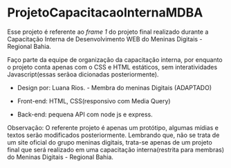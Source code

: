 # ProjetoCapacitacaoInternaMDBA
Esse projeto é referente ao *frame 1* do projeto final realizado durante a Capacitação Interna de Desenvolvimento WEB do Meninas Digitais - Regional Bahia.

Faço parte da equipe de organização da capacitação interna, por enquanto o projeto conta apenas com o CSS e HTML estáticos, sem interatividades Javascript(essas serãoa dicionadas posteriormente).

- Design por: Luana Rios. - Membra do meninas Digitais (ADAPTADO)

- Front-end: HTML, CSS(responsivo com Media Query) 
- Back-end: pequena API com node js e express.

Observação: O referente projeto é apenas um protótipo, algumas mídias e textos serão modificados posteriormente. Lembrando que, não se trata de um site oficial do grupo meninas digitais, trata-se apenas de um projeto final que será realizado em uma capacitação interna(restrita para membras) do Meninas Digitais - Regional Bahia.
